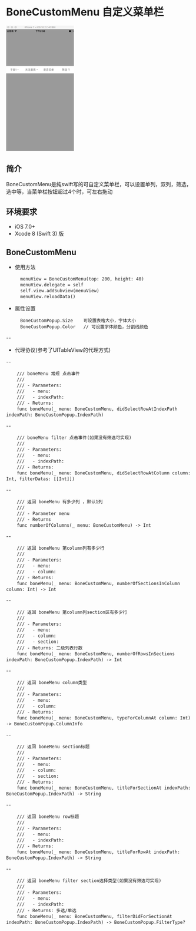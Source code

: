 # BoneCustomMenu 自定义菜单栏
![github](https://github.com/kuangtao22/BoneCustomMenu/blob/master/%E9%A2%84%E8%A7%88.gif
 "github")  
## 简介
BoneCustomMenu是纯swift写的可自定义菜单栏，可以设置单列，双列，筛选，选中等，当菜单栏按钮超过4个时，可左右拖动

#### 

	

## 环境要求

* iOS 7.0+
* Xcode 8 (Swift 3) 版

## BoneCustomMenu
* 使用方法

		menuView = BoneCustomMenu(top: 200, height: 40)
		menuView.delegate = self
		self.view.addSubview(menuView)
		menuView.reloadData()

* 属性设置

		BoneCustomPopup.Size	可设置表格大小，字体大小
		BoneCustomPopup.Color	// 可设置字体颜色，分割线颜色

--

* 代理协议(参考了UITableView的代理方式)
    
--  

		/// boneMenu 常规 点击事件
   		///
   		/// - Parameters:
    	///   - menu:
    	///   - indexPath:
    	/// - Returns:
    	func boneMenu(_ menu: BoneCustomMenu, didSelectRowAtIndexPath indexPath: BoneCustomPopup.IndexPath)
    
--  

    	/// boneMenu filter 点击事件(如果没有筛选可实现)
    	///
    	/// - Parameters:
    	///   - menu:
    	///   - indexPath:
    	/// - Returns:
    	func boneMenu(_ menu: BoneCustomMenu, didSelectRowAtColumn column: Int, filterDatas: [[Int]])
    
--  

    	/// 返回 boneMenu 有多少列 ，默认1列
    	///
    	/// - Parameter menu
    	/// - Returns
    	func numberOfColumns(_ menu: BoneCustomMenu) -> Int
    
--  

    	/// 返回 boneMenu 第column列有多少行
    	///
    	/// - Parameters:
    	///   - menu:
    	///   - column:
    	/// - Returns:
    	func boneMenu(_ menu: BoneCustomMenu, numberOfSectionsInColumn column: Int) -> Int
    
--  

    	/// 返回 boneMenu 第column列section区有多少行
    	///
    	/// - Parameters:
   	 	///   - menu:
    	///   - column:
    	///   - section:
    	/// - Returns: 二级列表行数
    	func boneMenu(_ menu: BoneCustomMenu, numberOfRowsInSections indexPath: BoneCustomPopup.IndexPath) -> Int
    
--  

    	/// 返回 boneMenu column类型
    	///
    	/// - Parameters:
    	///   - menu:
    	///   - column:
    	/// - Returns:
    	func boneMenu(_ menu: BoneCustomMenu, typeForColumnAt column: Int) -> BoneCustomPopup.ColumnInfo
    
--  

    	/// 返回 boneMenu section标题
    	///
    	/// - Parameters:
    	///   - menu:
    	///   - column:
    	///   - section:
    	/// - Returns:
    	func boneMenu(_ menu: BoneCustomMenu, titleForSectionAt indexPath: BoneCustomPopup.IndexPath) -> String
    
--  

    	/// 返回 boneMenu row标题
    	///
    	/// - Parameters:
    	///   - menu:
    	///   - indexPath:
    	/// - Returns:
   	 	func boneMenu(_ menu: BoneCustomMenu, titleForRowAt indexPath: BoneCustomPopup.IndexPath) -> String
    
--  

    	/// 返回 boneMenu filter section选择类型(如果没有筛选可实现)
    	///
    	/// - Parameters:
    	///   - menu:
    	///   - indexPath:
    	/// - Returns: 多选/单选
    	func boneMenu(_ menu: BoneCustomMenu, filterDidForSectionAt indexPath: BoneCustomPopup.IndexPath) -> BoneCustomPopup.FilterType?
